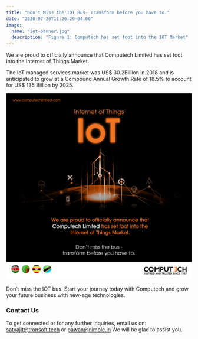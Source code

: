 ```yaml
---
title: "Don’t Miss the IOT Bus- Transform before you have to."
date: "2020-07-20T11:26:29-04:00"
image:
  name: "iot-banner.jpg"
  description: "Figure 1: Computech has set foot into the IOT Market"
---
```


We are proud to officially announce that Computech Limited has set foot into the Internet of Things Market.

The IoT managed services market was US$ 30.2Billion in 2018 and is anticipated to grow at a Compound Annual Growth Rate of 18.5% to account for US$ 135 Billion by 2025. 

![Figure 2: Explore the future of IOT with Computech Limited](/images/computech-limited-iot-press-release.jpg)

Don’t miss the IOT bus. Start your journey today with Computech and grow your future business with new-age technologies.

### Contact Us

To get connected or for any further inquiries, email us on:
[satyajit@tronsoft.tech](mailto:satyajit@tronsoft.tech)  or [pawan@nimble.in](mailto:pawan@nimble.in)
We will be glad to assist you.


